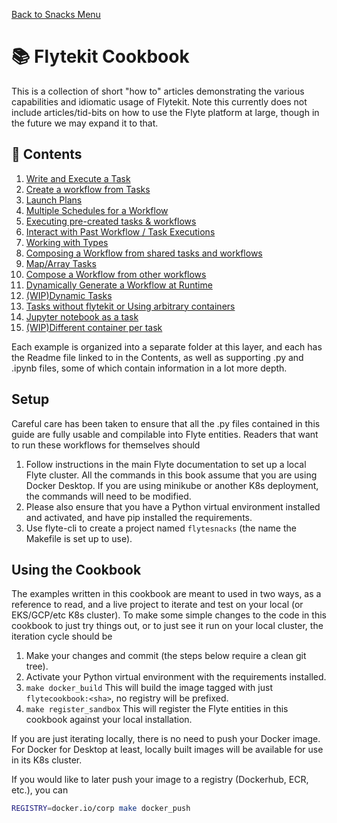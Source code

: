 [Back to Snacks Menu](../README.md)

# :books: Flytekit Cookbook

This is a collection of short "how to" articles demonstrating the various capabilities and idiomatic usage of Flytekit.
Note this currently does not include articles/tid-bits on how to use the Flyte platform at large, though in the future we may expand it to that.

## :curry: Contents   
1. [Write and Execute a Task](recipes/task)
1. [Create a workflow from Tasks](recipes/workflows)
1. [Launch Plans](recipes/launchplans)
1. [Multiple Schedules for a Workflow](recipes/multi_schedules)
1. [Executing pre-created tasks & workflows](recipes/fetch)
1. [Interact with Past Workflow / Task Executions](recipes/interaction)
1. [Working with Types](recipes/types)
1. [Composing a Workflow from shared tasks and workflows](recipes/shared)
1. [Map/Array Tasks](recipes/map_tasks)
1. [Compose a Workflow from other workflows](recipes/compose)
1. [Dynamically Generate a Workflow at Runtime](recipes/dynamic_wfs)
1. [(WIP)Dynamic Tasks](recipes/dynamictasks)
1. [Tasks without flytekit or Using arbitrary containers](recipes/rawcontainers)
1. [Jupyter notebook as a task](recipes/notebook_tasks)
1. [(WIP)Different container per task](recipes/differentcontainers) 

Each example is organized into a separate folder at this layer, and each has the Readme file linked to in the Contents, as well as supporting .py and .ipynb files, some of which contain information in a lot more depth.

## Setup

Careful care has been taken to ensure that all the .py files contained in this guide are fully usable and compilable into Flyte entities. Readers that want to run these workflows for themselves should

1. Follow instructions in the main Flyte documentation to set up a local Flyte cluster. All the commands in this book assume that you are using Docker Desktop. If you are using minikube or another K8s deployment, the commands will need to be modified.
1. Please also ensure that you have a Python virtual environment installed and activated, and have pip installed the requirements.
1. Use flyte-cli to create a project named `flytesnacks` (the name the Makefile is set up to use).

## Using the Cookbook

The examples written in this cookbook are meant to used in two ways, as a reference to read, and a live project to iterate and test on your local (or EKS/GCP/etc K8s cluster). To make some simple changes to the code in this cookbook to just try things out, or to just see it run on your local cluster, the iteration cycle should be

1. Make your changes and commit (the steps below require a clean git tree).
1. Activate your Python virtual environment with the requirements installed.
1. `make docker_build` This will build the image tagged with just `flytecookbook:<sha>`, no registry will be prefixed.
1. `make register_sandbox` This will register the Flyte entities in this cookbook against your local installation.

If you are just iterating locally, there is no need to push your Docker image. For Docker for Desktop at least, locally built images will be available for use in its K8s cluster.

If you would like to later push your image to a registry (Dockerhub, ECR, etc.), you can

```bash
REGISTRY=docker.io/corp make docker_push
``` 

